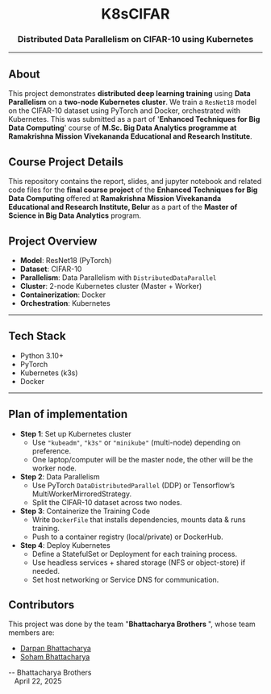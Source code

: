 <h1 align="center">K8sCIFAR</h1>
<h3 align="center">Distributed Data Parallelism on CIFAR-10 using Kubernetes</h3>

___

## About
This project demonstrates **distributed deep learning training** using **Data Parallelism** on a **two-node Kubernetes cluster**. We train a `ResNet18` model on the CIFAR-10 dataset using PyTorch and Docker, orchestrated with Kubernetes.
This was submitted as a part of '**Enhanced Techniques for Big Data Computing**' course of **M.Sc. Big Data Analytics programme at Ramakrishna Mission Vivekananda Educational and Research Institute**.


## Course Project Details
This repository contains the report, slides, and jupyter notebook and related code files for the <b>final course project</b> of the <b>Enhanced Techniques for Big Data Computing</b> offered at 
<b>Ramakrishna Mission Vivekananda Educational and Research Institute, Belur</b> as a part of the <b>Master of Science in Big Data Analytics</b> program. <br>

## Project Overview

- **Model**: ResNet18 (PyTorch)
- **Dataset**: CIFAR-10
- **Parallelism**: Data Parallelism with `DistributedDataParallel`
- **Cluster**: 2-node Kubernetes cluster (Master + Worker)
- **Containerization**: Docker
- **Orchestration**: Kubernetes

---

## Tech Stack

- Python 3.10+
- PyTorch
- Kubernetes (k3s)
- Docker

---

## Plan of implementation

- **Step 1**: Set up Kubernetes cluster
  - Use `"kubeadm"`, `"k3s"` or `"minikube"` (multi-node) depending on preference.
  - One laptop/computer will be the master node, the other will be the worker node.
- **Step 2**: Data Parallelism
  - Use PyTorch `DataDistributedParallel` (DDP) or Tensorflow’s MultiWorkerMirroredStrategy.
  - Split the CIFAR-10 dataset across two nodes.
- **Step 3**: Containerize the Training Code
  - Write `DockerFile` that installs dependencies, mounts data & runs training.
  - Push to a container registry (local/private) or DockerHub.
- **Step 4**: Deploy Kubernetes
  - Define a StatefulSet or Deployment for each training process.
  - Use headless services + shared storage (NFS or object-store) if needed.
  - Set host networking or Service DNS for communication.

## Contributors
This project was done by the team "<b>Bhattacharya Brothers </b>", whose team members are: <br>
- [Darpan Bhattacharya](https://www.linkedin.com/in/darpan-bhattacharya/)
- [Soham Bhattacharya](https://www.linkedin.com/in/bhattacharyasoham026/)


-- Bhattacharya Brothers<br>
    &nbsp;&nbsp;&nbsp;April 22, 2025
<br>

